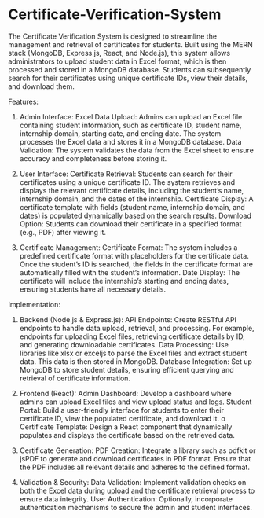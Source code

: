 # Certificate-Verification-System
The Certificate Verification System is designed to streamline the management and retrieval of
certificates for students. Built using the MERN stack (MongoDB, Express.js, React, and
Node.js), this system allows administrators to upload student data in Excel format, which is then
processed and stored in a MongoDB database. Students can subsequently search for their
certificates using unique certificate IDs, view their details, and download them.

Features:
1. Admin Interface:
 Excel Data Upload: Admins can upload an Excel file containing student
information, such as certificate ID, student name, internship domain, starting date,
and ending date. The system processes the Excel data and stores it in a MongoDB
database.
 Data Validation: The system validates the data from the Excel sheet to ensure
accuracy and completeness before storing it.

2. User Interface:
 Certificate Retrieval: Students can search for their certificates using a unique
certificate ID. The system retrieves and displays the relevant certificate details,
including the student’s name, internship domain, and the dates of the internship.
 Certificate Display: A certificate template with fields (student name, internship
domain, and dates) is populated dynamically based on the search results.
 Download Option: Students can download their certificate in a specified format
(e.g., PDF) after viewing it.

3. Certificate Management:
 Certificate Format: The system includes a predefined certificate format with
placeholders for the certificate data. Once the student’s ID is searched, the fields
in the certificate format are automatically filled with the student’s information.
 Date Display: The certificate will include the internship’s starting and ending
dates, ensuring students have all necessary details.

Implementation:
1. Backend (Node.js & Express.js):
 API Endpoints: Create RESTful API endpoints to handle data upload, retrieval,
and processing. For example, endpoints for uploading Excel files, retrieving
certificate details by ID, and generating downloadable certificates.
 Data Processing: Use libraries like xlsx or exceljs to parse the Excel files and
extract student data. This data is then stored in MongoDB.
 Database Integration: Set up MongoDB to store student details, ensuring
efficient querying and retrieval of certificate information.

2. Frontend (React):
 Admin Dashboard: Develop a dashboard where admins can upload Excel files
and view upload status and logs.
 Student Portal: Build a user-friendly interface for students to enter their
certificate ID, view the populated certificate, and download it.
o Certificate Template: Design a React component that dynamically populates and
displays the certificate based on the retrieved data.

3. Certificate Generation:
 PDF Creation: Integrate a library such as pdfkit or jsPDF to generate and
download certificates in PDF format. Ensure that the PDF includes all relevant
details and adheres to the defined format.

4. Validation & Security:
 Data Validation: Implement validation checks on both the Excel data during
upload and the certificate retrieval process to ensure data integrity.
 User Authentication: Optionally, incorporate authentication mechanisms to
secure the admin and student interfaces.


